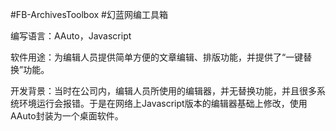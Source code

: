#FB-ArchivesToolbox
#幻蓝网编工具箱

编写语言：AAuto，Javascript

软件用途：为编辑人员提供简单方便的文章编辑、排版功能，并提供了“一键替换”功能。

开发背景：当时在公司内，编辑人员所使用的编辑器，并无替换功能，并且很多系统环境运行会报错。于是在网络上Javascript版本的编辑器基础上修改，使用AAuto封装为一个桌面软件。